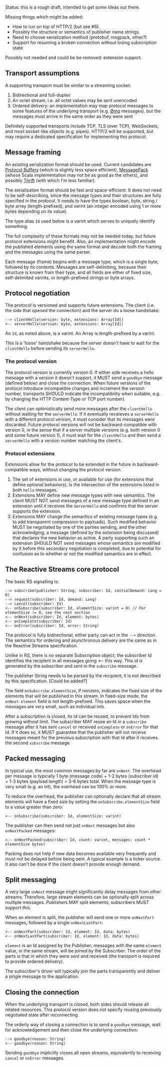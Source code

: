 Status: this is a rough draft, intended to get some ideas out there. 

Missing things which might be added: 
- How to run on top of HTTP/2 (but see #6).
- Possibly the structure or semantics of publisher name strings.
- Need to choose serialization method (protobuf, msgpack, other?)
- Support for resuming a broken connection without losing subscription state

Possibly not needed and could be be removed: extension support.

## Transport assumptions

A supporting transport must be similar to a streaming socket:

1. Bidirectional and full-duplex
2. An octet stream, i.e. all octet values may be sent unencoded
3. Ordered delivery: an implementation may map protocol messages to some features of the underlying transport (e.g. [Ømq](http://zeromq.org/) messages), but the messages must arrive in the same order as they were sent

Definitely supported transports include TCP, TLS (over TCP), WebSockets, and most socket-like objects (e.g. pipes). HTTP/2 will be supported, but may require a dedicated specification for implementing this protocol.

## Message framing

An existing serialization format should be used. Current candidates are [Protocol Buffers](https://github.com/google/protobuf/) (which is slightly less space efficient), [MessagePack](http://msgpack.org/) (whose Scala implementation may not be as good as the others), and possibly [Thrift](https://thrift.apache.org/) (with which I'm less familiar). 

The serialization format should be fast and space-efficient. It does not need to be self-describing, since the message types and their structures are fully specified in the protocol. It needs to have the types boolean, byte, string / byte array (length-prefixed), and varint (an integer encoded using 1 or more bytes depending on its value).

The type alias `Id` used below is a varint which serves to uniquely identify something.

The full complexity of these formats may not be needed today, but future protocol extensions might benefit. Also, an implementation might encode the published elements using the same format and decode both the framing and the messages using the same parser.

Each message (frame) begins with a message type, which is a single byte, followed by its contents. Messages are self-delimiting, because their structure is known from their type, and all fields are either of fixed size, self-delimited varints, or length-prefixed strings or byte arrays.

## Protocol negotiation

The protocol is versioned and supports future extensions. The client (i.e. the side that opened the connection) and the server do a loose handshake:

    --> clientHello(version: byte, extensions: Array[Id])
    <-- serverHello(version: byte, extensions: Array[Id])
    
An `Id`, as noted above, is a varint. An Array is length-prefixed by a varint.
    
This is a 'loose' handshake because the server doesn't have to wait for the `clientHello` before sending its `serverHello`. 

### The protocol version

The protocol version is currently version 0. If either side receives a hello message with a version it doesn't support, it MUST send a `goodbye` message (defined below) and close the connection. When future versions of the protocol introduce incompatible changes and increment the version number, transports SHOULD indicate the incompatibility when suitable, e.g. by changing the HTTP Content-Type or TCP port number).
    
The client can optimistically send more messages after the `clientHello` without waiting for the `serverHello`. If it eventually receieves a `serverHello` with a different protocol version, it must consider that its messages were discarded. Future protocol versions will not be backward-compatible with version 0, in the sense that if a server multiple versions (e.g. both version 0 and some future version 1), it must wait for the `clientHello` and then send a `serverHello` with a version number matching the client's.

### Protocol extensions

Extensions allow for the protocol to be extended in the future in backward-compatible ways, without changing the protocol version. 

 1. The set of extensions in use, or available for use (for extensions that define optional behaviors), is the intersection of the extensions listed in both `hello` messages. 
 2. Extensions MAY define new message types with new semantics. The client MUST NOT send messages of a new message type defined in an extension until it receives the `ServerHello` and confirms that the server supports the extension. 
 3. Extensions MAY change the semantics of existing message types (e.g. to add transparent compression to payloads). Such modified behavior MUST be negotiated by one of the parties sending, and the other acknowledging, a message (defined by the extension being discussed) that declares the new behavior as active. A party supporting such an extension SHOULD NOT send messages whose semantics are modified by it before this secondary negotiation is completed, due to potential for confusion as to whether or not the modified semantics are in effect.
    
## The Reactive Streams core protocol

The basic RS signalling is:

    --> subscribe(publisher: String, subscriber: Id, initialDemand: Long = 0)
    --> request(subscriber: Id, demand: Long)
    --> cancel(subscriber: Id)
    <-- onSubscribe(subscriber: Id, elementSize: varint = 0) // For elementSize != 0, see the next section
    <-- onNext(subscriber: Id, element: bytes) 
    <-- onComplete(subscriber: Id)
    <-- onError(subscriber: Id, error: String)
    
The protocol is fully bidirectional; either party can act in the `-->` direction. The semantics for ordering and asynchronous delivery are the same as in the Reactive Streams specification.

Unlike in RS, there is no separate Subscription object; the subscriber Id identifies the recipient in all messages going <-- this way. This id is generated by the subscriber and sent in the `subscribe` message.

The publisher String needs to be parsed by the recipient; it is not described by this specification. [Could be added?]

The field `onSubscribe.elementSize`, if nonzero, indicates the fixed size of the elements that will be published in this stream. In fixed-size mode, the `onNext.element` field is not length-prefixed. This saves space when the messages are very small, such as individual ints.

After a subscription is closed, its Id can be reused, to prevent Ids from growing without limit. The subscriber MAY reuse an Id in a `subscribe` message after it has sent `cancel` or received `onComplete` or `onError` for that Id. If it does so, it MUST guarantee that the publisher will not receive messages meant for the previous subscription with that Id after it receives the second `subscribe` message.

## Packed messaging

In typical use, the most common messages by far are `onNext`. The overhead per message is typically 1 byte (message code) +  1-2 bytes (subscriber id) + 1-3 bytes (payload length) = 3-6 bytes total. When the message type is very small (e.g. an int), the overhead can be 100% or more.

To reduce the overhead, the publisher can optionally declare that all stream elements will have a fixed size by setting the `onSubscribe.elementSize` field to a value greater than zero:

    <-- onSubscribe(subscriber: Id, elementSize: varint)

The publisher can then send not just `onNext` messages but also `onNextPacked` messages:

    <-- onNextPacked(subscriber: Id, count: varint, messages: count * elementSize bytes)
    
Packing does not help if new data becomes available very frequently and must not be delayed before being sent. A typical example is a ticker source. It also can't be done if the client doesn't provide enough demand.

## Split messaging

A very large `onNext` message might significantly delay messages from other streams. Therefore, large stream elements can be optionally split across multiple messages. Publishers MAY split elements; subscribers MUST support this.

When an element is split, the publisher will send one or more `onNextPart` messages, followed by a single `onNextLastPart`:

    <-- onNextPart(subscriber: Id, element: Id, data: bytes)
    <-- onNextLastPart(subscriber: Id, element: Id, data: bytes)

`element` is an Id assigned by the Publisher; messages with the same `element` value, in the same stream, will be joined by the Subscriber. The order of the parts is that in which they were sent and received (the transport is required to provide ordered delivery).

The subscriber's driver will typically join the parts transparently and deliver a single message to the application.

## Closing the connection

When the underlying transport is closed, both sides should release all related resources. This protocol version does not specify reusing previously negotiated state after reconnecting.

The orderly way of closing a connection is to send a `goodbye` message, wait for acknowledgement and then close the underlying connection:

    --> goodbye(reason: String)
    <-- goodbye(reason: String)
    
Sending `goodbye` implicitly closes all open streams, equivalently to receiving `cancel` or `onError` messages.
